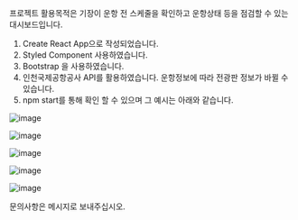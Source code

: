 프로젝트 활용목적은 기장이 운항 전 스케줄을 확인하고 운항상태 등을 점검할 수 있는 대시보드입니다.

1. Create React App으로 작성되었습니다.
2. Styled Component 사용하였습니다.
2. Bootstrap 을 사용하였습니다.
3. 인천국제공항공사 API를 활용하였습니다. 운항정보에 따라 전광판 정보가 바뀔 수 있습니다.
5. npm start를 통해 확인 할 수 있으며 그 예시는 아래와 같습니다.

![image](https://user-images.githubusercontent.com/102008563/186327298-79647ca6-bf11-4335-bd9f-594f11c7615f.png)

![image](https://user-images.githubusercontent.com/102008563/186326088-8d5f6701-b3be-4f43-8886-ebfa7abd960c.png)

![image](https://user-images.githubusercontent.com/102008563/186327179-ddda42cf-f768-4091-a6dd-53387e2770b1.png)

![image](https://user-images.githubusercontent.com/102008563/186326199-a8216806-2e9f-4637-adb0-eba762f4bf10.png)

![image](https://user-images.githubusercontent.com/102008563/186326211-9eeae799-f2c0-4531-a063-9174d58536b1.png)

문의사항은 메시지로 보내주십시오.

